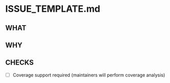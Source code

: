 # ISSUE_TEMPLATE.md

## WHAT

<!-- Describe what this PR changes. Keep it concise. -->

## WHY

<!-- Link the related issue or explain the motivation. -->

## CHECKS

- [ ] Coverage support required (maintainers will perform coverage analysis)
